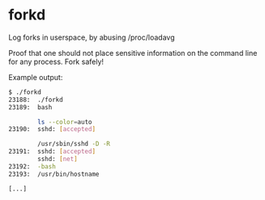 # forkd
Log forks in userspace, by abusing /proc/loadavg

Proof that one should not place sensitive information on the
command line for any process. Fork safely!

Example output:
```bash
$ ./forkd
23188:  ./forkd
23189:  bash

        ls --color=auto
23190:  sshd: [accepted]

        /usr/sbin/sshd -D -R
23191:  sshd: [accepted]
        sshd: [net]
23192:  -bash
23193:  /usr/bin/hostname

[...]
```
